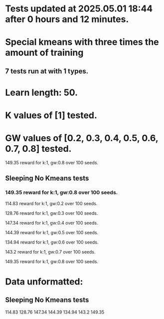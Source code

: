 # Tests updated at 2025.05.01 18:44 after 0 hours and 12 minutes.
# Special kmeans with three times the amount of training
## 7 tests run at with 1 types.
# Learn length: 50.
# K values of [1] tested.
# GW values of [0.2, 0.3, 0.4, 0.5, 0.6, 0.7, 0.8] tested.

149.35 reward for k:1, gw:0.8 over 100 seeds.


## Sleeping No Kmeans tests
### 149.35 reward for k:1, gw:0.8 over 100 seeds.

114.83 reward for k:1, gw:0.2 over 100 seeds.

128.76 reward for k:1, gw:0.3 over 100 seeds.

147.34 reward for k:1, gw:0.4 over 100 seeds.

144.39 reward for k:1, gw:0.5 over 100 seeds.

134.94 reward for k:1, gw:0.6 over 100 seeds.

143.2 reward for k:1, gw:0.7 over 100 seeds.

149.35 reward for k:1, gw:0.8 over 100 seeds.


# Data unformatted:



## Sleeping No Kmeans tests
114.83
128.76
147.34
144.39
134.94
143.2
149.35
